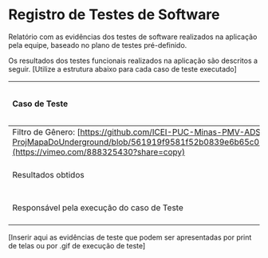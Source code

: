 # Registro de Testes de Software

Relatório com as evidências dos testes de software realizados na aplicação pela equipe, baseado no plano de testes pré-definido.

Os resultados dos testes funcionais realizados na aplicação são descritos a seguir. [Utilize a estrutura abaixo para cada caso de teste executado]

|Caso de Teste    | CT-5 - Verificar o funcionamento dos filtros |
|:---|:---|
| Filtro de Gênero: [https://github.com/ICEI-PUC-Minas-PMV-ADS/PMV-ADS-2023-2-E1-ProjMapaDoUnderground/blob/561919f9581f52b0839e6b65c08e0ad1467e5aae/documentos/vids/Filtros%20de%20G%C3%AAnero.mp4](https://vimeo.com/888325430?share=copy)|
| Resultados obtidos | Descrever resultados do teste  |
| Responsável pela execução do caso de Teste | Nome do integrante da equipe |

[Inserir aqui as evidências de teste que podem ser apresentadas por print de telas ou por .gif de execução de teste]
